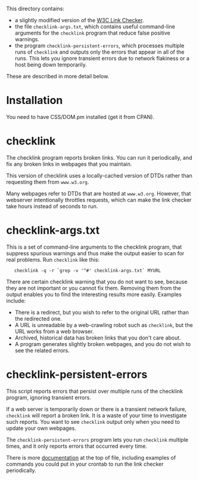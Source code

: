 This directory contains:
 * a slightly modified version of the
   [W3C Link Checker](http://search.cpan.org/dist/W3C-LinkChecker/).
 * the file `checklink-args.txt`, which contains useful command-line
   arguments for the `checklink` program that reduce false positive warnings.
 * the program `checklink-persistent-errors`, which processes multiple runs
   of `checklink` and outputs only the errors that appear in all of the
   runs.  This lets you ignore transient errors due to network flakiness or a
   host being down temporarily.

These are described in more detail below.


# Installation

You need to have CSS/DOM.pm installed (get it from CPAN).


# checklink

The checklink program reports broken links.  You can run it periodically,
and fix any broken links in webpages that you maintain.

This version of checklink uses a locally-cached version of DTDs rather than
requesting them from `www.w3.org`.

Many webpages refer to DTDs that are hosted at `www.w3.org`.  However, that
webserver intentionally throttles requests, which can make the link checker
take hours instead of seconds to run.


# checklink-args.txt

This is a set of command-line arguments to the checklink program, that
suppress spurious warnings and thus make the output easier to scan for real
problems.  Run `checklink` like this:

```
   checklink -q -r `grep -v '^#' checklink-args.txt` MYURL
```

There are certain checklink warning that you do not want to see, because
they are not important or you cannot fix them.  Removing them from the
output enables you to find the interesting results more easily.
Examples include:
 * There is a redirect, but you wish to refer to the original URL rather than the redirected one.
 * A URL is unreadable by a web-crawling robot such as `checklink`, but the URL works from a web browser.
 * Archived, historical data has broken links that you don't care about.
 * A program generates slightly broken webpages, and you do not wish to see the related errors.


# checklink-persistent-errors

This script reports errors that persist over multiple runs of the
checklink program, ignoring transient errors.

If a web server is temporarily down or there is a transient network
failure, `checklink` will report a broken link.  It is a waste of your time
to investigate such reports.  You want to see `checklink` output only when
you need to update your own webpages.

The `checklink-persistent-errors` program lets you run `checklink` multiple
times, and it only reports errors that occurred every time.

There is more
[documentation](https://raw.githubusercontent.com/plume-lib/checklink/master/checklink-persistent-errors)
at the top of file, including examples of commands you could put in your
crontab to run the link checker periodically.
